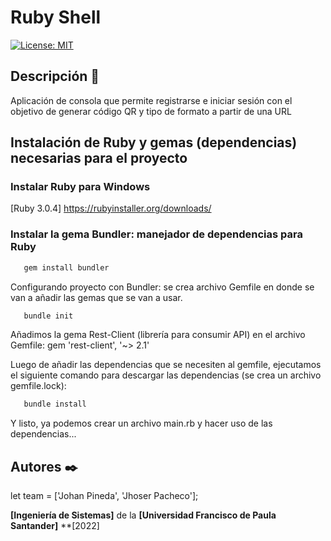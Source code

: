 # Ruby Shell

[![License: MIT](https://img.shields.io/badge/License-MIT-yellow.svg)](https://opensource.org/licenses/MIT)

## Descripción 📑

Aplicación de consola que permite registrarse e iniciar sesión con el objetivo de generar código QR y tipo de formato a partir de una URL

## Instalación de Ruby y gemas (dependencias) necesarias para el proyecto

### Instalar Ruby para Windows
[Ruby 3.0.4] https://rubyinstaller.org/downloads/

### Instalar la gema Bundler: manejador de dependencias para Ruby
```bash
   gem install bundler
```
Configurando proyecto con Bundler: se crea archivo Gemfile en donde se van a añadir las gemas que se van a usar.
```bash
   bundle init
```
Añadimos la gema Rest-Client (librería para consumir API) en el archivo Gemfile: gem 'rest-client', '~> 2.1'

Luego de añadir las dependencias que se necesiten al gemfile, ejecutamos el siguiente comando para descargar las dependencias (se crea un archivo gemfile.lock):
```bash
   bundle install
```
Y listo, ya podemos crear un archivo main.rb y hacer uso de las dependencias... 


## Autores ✒️

let team = ['Johan Pineda', 'Jhoser Pacheco'];

**[Ingeniería de Sistemas]** de la **[Universidad Francisco de Paula Santander]** **[2022]
